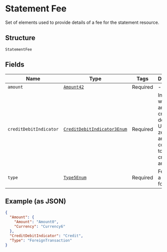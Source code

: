 
# Statement Fee

Set of elements used to provide details of a fee for the statement resource.

## Structure

`StatementFee`

## Fields

| Name | Type | Tags | Description |
|  --- | --- | --- | --- |
| `amount` | [`Amount42`](../../doc/models/amount-42.md) | Required | - |
| `creditDebitIndicator` | [`CreditDebitIndicator3Enum`](../../doc/models/credit-debit-indicator-3-enum.md) | Required | Indicates whether the amount is a credit or a debit. Usage: A zero amount is considered to be a credit amount. |
| `type` | [`Type5Enum`](../../doc/models/type-5-enum.md) | Required | Fee type, in a coded form. |

## Example (as JSON)

```json
{
  "Amount": {
    "Amount": "Amount0",
    "Currency": "Currency6"
  },
  "CreditDebitIndicator": "Credit",
  "Type": "ForeignTransaction"
}
```

